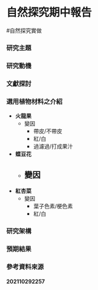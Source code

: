 # 自然探究期中報告
#自然探究實做 

### 研究主題
### 研究動機
### 文獻探討
### 選用植物材料之介紹
- **火龍果**
	- 變因
		- 帶皮/不帶皮
		- 紅/白
		- 過濾過/打成果汁
- **蝶豆花**
	- 變因
		- 
- **紅杏菜**
	- 變因
		- 葉子色素/梗色素
		- 紅/白
### 研究架構
### 預期結果
### 參考資料來源

#### 202110292257